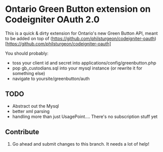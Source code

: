 # Ontario Green Button extension on Codeigniter OAuth 2.0 

This is a quick & dirty extension for Ontario's new Green Button API, meant to be added on top of (https://github.com/philsturgeon/codeigniter-oauth) [https://github.com/philsturgeon/codeigniter-oauth]

You should probably:

- toss your client id and secret into applications/config/greenbutton.php
- pop gb_custodians.sql into your mysql instance (or rewrite it for something else)
- navigate to yoursite/greenbutton/auth

## TODO

- Abstract out the Mysql
- better xml parsing
- handling more than just UsagePoint.... There's no subscription stuff yet

Contribute
----------

1. Go ahead and submit changes to this branch. It needs a lot of help!

[the repository]: https://github.com/bianca/ontariogreenbuttonincodeigniter